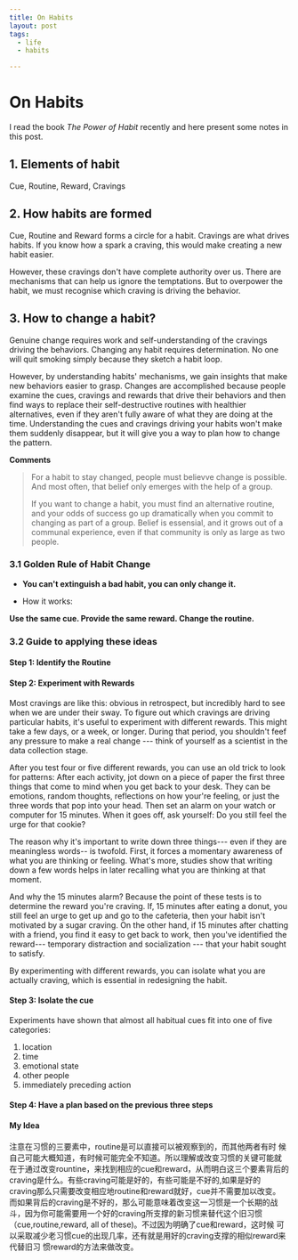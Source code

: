 ```yaml
---
title: On Habits
layout: post
tags:
  - life
  - habits

---
```



# On Habits

I read the book *The Power of Habit* recently and here present some notes
in this post.

## 1. Elements of habit
Cue, Routine, Reward, Cravings
## 2. How habits are formed
Cue, Routine and Reward forms a circle for a habit. Cravings are what
drives habits. If you know how a spark a craving, this would make
creating a new habit easier.

However, these cravings don't have complete authority over us. There
are mechanisms that can help us ignore the temptations. But to
overpower the habit, we must recognise which craving is driving the
behavior.

## 3. How to change a habit?
Genuine change requires work and self-understanding of the cravings
driving the behaviors. Changing any habit requires determination. No
one will quit smoking simply because they sketch a habit loop.

However, by understanding habits' mechanisms, we gain insights that
make new behaviors easier to grasp. Changes are accomplished because
people examine the cues, cravings and rewards that drive their
behaviors and then find ways to replace their self-destructive
routines with healthier alternatives, even if they aren't fully aware
of what they are doing at the time. Understanding the cues and
cravings driving your habits won't make them suddenly disappear, but
it will give you a way to plan how to change the pattern.

**Comments**
> For a habit to stay changed, people must believve change is
> possible. And most often, that belief only emerges with the help of a
> group.
>
> If you want to change a habit, you must find an alternative routine,
> and your odds of success go up dramatically when you commit to
> changing as part of a group. Belief is essensial, and it grows out of
> a communal experience, even if that community is only as large as two people.


### 3.1 Golden Rule of Habit Change
* **You can't extinguish a bad habit, you can only change it.**

* How it works:

**Use the same cue. Provide the same reward. Change the routine.**

### 3.2 Guide to applying these ideas
#### Step 1: Identify the Routine
#### Step 2: Experiment with Rewards
Most cravings are like this: obvious in retrospect, but incredibly
hard to see when we are under their sway. To figure out which cravings
are driving particular habits, it's useful to experiment with
different rewards. This might take a few days, or a week, or
longer. During that period, you shouldn't feef any pressure to make a
real change --- think of yourself as a scientist in the data
collection stage.

After you test four or five different rewards, you can use an old
trick to look for patterns: After each activity, jot down on a piece
of paper the first three things that come to mind when you get back to
your desk. They can be emotions, random thoughts, reflections on how
your're feeling, or just the three words that pop into your head. Then
set an alarm on your watch or computer for 15 minutes. When it goes
off, ask yourself: Do you still feel the urge for that cookie?

The reason why it's important to write down three things--- even if
they are meaningless words-- is twofold. First, it forces a momentary
awareness of what you are thinking or feeling. What's more, studies
show that writing down a few words helps in later recalling what you
are thinking at that moment.

And why the 15 minutes alarm? Because the point of these tests is to
determine the reward you're craving. If, 15 minutes after eating a
donut, you still feel an urge to get up and go to the cafeteria, then
your habit isn't motivated by a sugar craving. On the other hand, if
15 minutes after chatting with a friend, you find it easy to get back
to work, then you've identified the reward--- temporary distraction
and socialization --- that your habit sought to satisfy.

By experimenting with different rewards, you can isolate what you are
actually craving, which is essential in redesigning the habit.




#### Step 3: Isolate the cue
Experiments have shown that almost all habitual cues fit into one of
five categories:
1. location
2. time
3. emotional state
4. other people
5. immediately preceding action


#### Step 4: Have a plan based on the previous three steps

#### My Idea

注意在习惯的三要素中，routine是可以直接可以被观察到的，而其他两者有时
候自己可能大概知道，有时候可能完全不知道。所以理解或改变习惯的关键可能就
在于通过改变rountine，来找到相应的cue和reward，从而明白这三个要素背后的
craving是什么。有些craving可能是好的，有些可能是不好的,如果是好的
craving那么只需要改变相应地routine和reward就好，cue并不需要加以改变。
而如果背后的craving是不好的，那么可能意味着改变这一习惯是一个长期的战
斗，因为你可能需要用一个好的craving所支撑的新习惯来替代这个旧习惯
（cue,routine,reward, all of these)。不过因为明确了cue和reward，这时候
可以采取减少老习惯cue的出现几率，还有就是用好的craving支撑的相似reward来代替旧习
惯reward的方法来做改变。

